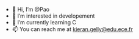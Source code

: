 - 👋 Hi, I’m @Pao
- 👀 I’m interested in developement
- 🌱 I’m currently learning C
- 📫 You can reach me at kieran.gelly@edu.ece.fr

<!---
PaoShan/PaoShan is a ✨ special ✨ repository because its `README.md` (this file) appears on your GitHub profile.
You can click the Preview link to take a look at your changes.
--->
